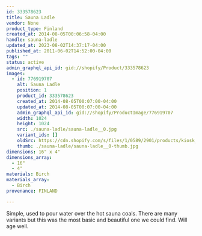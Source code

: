 ```yaml
---
id: 333578623
title: Sauna Ladle
vendor: None
product_type: Finland
created_at: 2014-08-05T00:06:58-04:00
handle: sauna-ladle
updated_at: 2023-08-02T14:37:17-04:00
published_at: 2011-06-02T14:52:00-04:00
tags: ""
status: active
admin_graphql_api_id: gid://shopify/Product/333578623
images:
  - id: 776919707
    alt: Sauna Ladle
    position: 1
    product_id: 333578623
    created_at: 2014-08-05T00:07:00-04:00
    updated_at: 2014-08-05T00:07:00-04:00
    admin_graphql_api_id: gid://shopify/ProductImage/776919707
    width: 1024
    height: 1024
    src: ./sauna-ladle/sauna-ladle__0.jpg
    variant_ids: []
    oldSrc: https://cdn.shopify.com/s/files/1/0589/2901/products/kiosk_fi_ladle.jpeg?v=1407211620
    thumb: ./sauna-ladle/sauna-ladle__0-thumb.jpg
dimensions: 16" x 4"
dimensions_array:
  - 16"
  - 4"
materials: Birch
materials_array:
  - Birch
provenance: FINLAND

---
```


Simple, used to pour water over the hot sauna coals. There are many variants but this was the most basic and beautiful one we could find. Will age well.